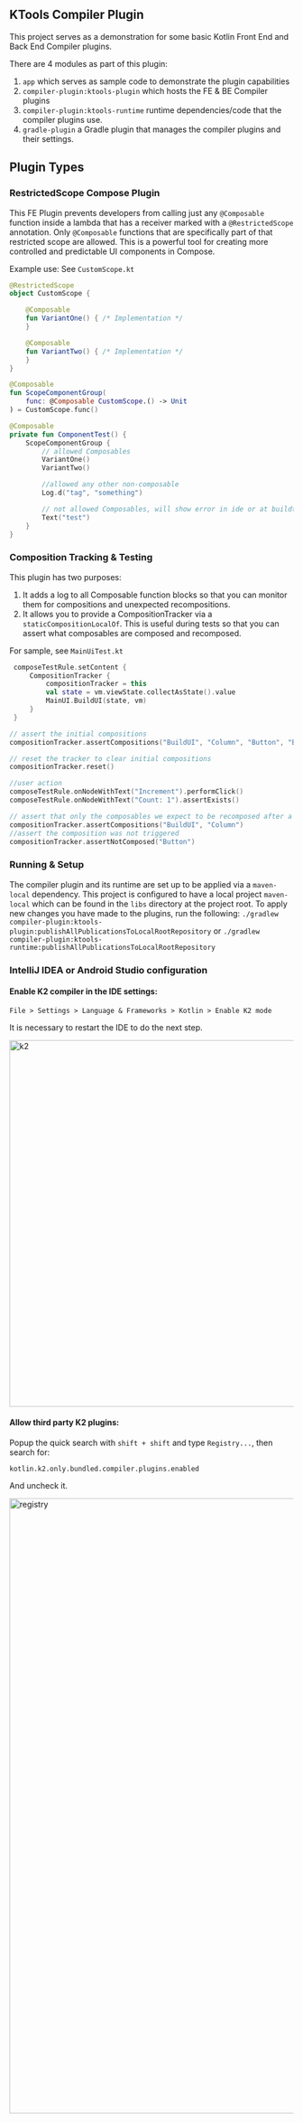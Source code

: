 ## KTools Compiler Plugin 
This project serves as a demonstration for some basic Kotlin Front End and Back End Compiler plugins. 

There are 4 modules as part of this plugin: 
1. `app` which serves as sample code to demonstrate the plugin capabilities
2. `compiler-plugin:ktools-plugin` which hosts the FE & BE Compiler plugins 
3. `compiler-plugin:ktools-runtime` runtime dependencies/code that the compiler plugins use. 
4. `gradle-plugin` a Gradle plugin that manages the compiler plugins and their settings. 

## Plugin Types
### RestrictedScope Compose Plugin 
This FE Plugin prevents developers from calling just any `@Composable` function inside a lambda that 
has a receiver marked with a `@RestrictedScope` annotation. Only `@Composable` functions that are 
specifically part of that restricted scope are allowed. 
This is a powerful tool for creating more controlled and predictable UI components in Compose.

Example use: See `CustomScope.kt`
```kotlin
@RestrictedScope
object CustomScope {

    @Composable
    fun VariantOne() { /* Implementation */
    }

    @Composable
    fun VariantTwo() { /* Implementation */
    }
}

@Composable
fun ScopeComponentGroup(
    func: @Composable CustomScope.() -> Unit
) = CustomScope.func()

@Composable
private fun ComponentTest() {
    ScopeComponentGroup {
        // allowed Composables
        VariantOne()
        VariantTwo()

        //allowed any other non-composable
        Log.d("tag", "something")

        // not allowed Composables, will show error in ide or at buildtime 
        Text("test")
    }
}

```
### Composition Tracking & Testing 
This plugin has two purposes: 
1. It adds a log to all Composable function blocks so that you can monitor them for compositions and unexpected recompositions. 
2. It allows you to provide a CompositionTracker via a `staticCompositionLocalOf`. This is useful during tests so that you can assert what composables are composed and recomposed. 

For sample, see `MainUiTest.kt`

```kotlin
 composeTestRule.setContent {
     CompositionTracker {
         compositionTracker = this
         val state = vm.viewState.collectAsState().value
         MainUI.BuildUI(state, vm)
     }
 }

// assert the initial compositions
compositionTracker.assertCompositions("BuildUI", "Column", "Button", "Button")

// reset the tracker to clear initial compositions
compositionTracker.reset()

//user action
composeTestRule.onNodeWithText("Increment").performClick()
composeTestRule.onNodeWithText("Count: 1").assertExists()

// assert that only the composables we expect to be recomposed after a user action are recomposed
compositionTracker.assertCompositions("BuildUI", "Column")
//assert the composition was not triggered
compositionTracker.assertNotComposed("Button")
```

### Running & Setup
The compiler plugin and its runtime are set up to be applied via a `maven-local` dependency. This project is configured to have a local project `maven-local` which can be found in the `libs` directory at the project root. 
To apply new changes you have made to the plugins, run the following: 
`./gradlew compiler-plugin:ktools-plugin:publishAllPublicationsToLocalRootRepository`
or 
`./gradlew compiler-plugin:ktools-runtime:publishAllPublicationsToLocalRootRepository`


### IntelliJ IDEA or Android Studio configuration

#### Enable K2 compiler in the IDE settings:

```
File > Settings > Language & Frameworks > Kotlin > Enable K2 mode
```

It is necessary to restart the IDE to do the next step.

<img src="docs_images/k2.png" width="649" alt="k2"/>

#### Allow third party K2 plugins:

Popup the quick search with `shift + shift` and type `Registry...`, then search for:

```
kotlin.k2.only.bundled.compiler.plugins.enabled
```

And uncheck it.

<img src="docs_images/registry.png" width="1089" alt="registry"/>


